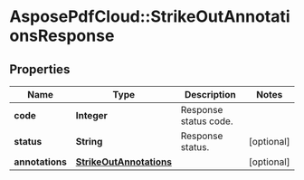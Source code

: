 ﻿# AsposePdfCloud::StrikeOutAnnotationsResponse


## Properties
Name | Type | Description | Notes
------------ | ------------- | ------------- | -------------
**code** | **Integer** | Response status code. | 
**status** | **String** | Response status. | [optional] 
**annotations** | [**StrikeOutAnnotations**](StrikeOutAnnotations.md) |  | [optional] 


